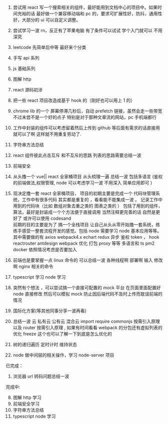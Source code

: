 1. 尝试用 react 写一个搜索相关的组件，最好能用到文档中心的项目中。如果时间充裕的话 最好做一个兼容移动端和 pc 的，要求可扩展性好，防抖，通用性好，大部分的 ui 可以自定义调整。
2. 尝试学习一波 rn，反正有了苹果电脑 有了条件可以试试 学个入门就可以 不用深究

3. leetcode 先简单后中等 最好来个分类
4. 手写 api 系列
5. js 基础系列
6. 图解 http
7. react 源码初涉
8. 把一些 react 项目改造成基于 hook 的（刚好也可以用上 1 的）
9. chrome lib 的一个 屏幕停滞几秒后，自动 prefetch 链接，虽然会走一些带宽 不过未尝不是一个好的点子 特别是对于那种文章流的网站，pc 手机端都行
10. 工作中封装的组件可以考虑留着然后上传到 github 等后面有需求的话直接用就可以了啊 这样就不用重复劳动了.

11. 字符串方法总结
12. react 组件彼此点击互斥 和不互斥的思路 列表的思路需要总结一波
13. 前端安全
14. 从头撸一个 vue|| react 全家桶项目 从头梳理一遍 总结一波 包括多语言 (鉴权的前端做法,权限管理, node 可以考虑学习一波 不用深入 简单应用即可 )

15. 现决定撸一套 react 全家桶项目， 项目的初期主要是完成一个 代码块管理系统，工作中有很多代码 其实都是重复的 ，看看能不能集成一波 。 记录工作中用到的代码块（比如 数组对象去重之类的 图表之类的 ） 包括了用到的组件，算法，最好是封装成一个个方法便于直接调用 当然注释更完善的话 自然是更好了 或许可以使用 codesand  
    前期的目的主要是为了 搞一个全栈项目 让自己从头从零开始撸一套系统，练练手感受一整套流程开发的感觉。包括 node 需要学习 node 基本应用等等。 其中需要做的有 axios webpack4.x echart redux 异步 鉴权 token ， hook reactrouter antdesign webpack 优化 打包 proxy 等等 多语言和 ts pm2 docker 依照情况考虑是否要加入

16. 前端也是要掌握一点 linux 命令的 可以总结一波 各种线程啊 部署啊 输入 修改啊 nginx 相关的命令

17. typescript 学习 node 学习
18. 突然有个想法 ，可以尝试搞一个直接可配置的 mock 平台 在页面里面配置好 node 直接修改 然后可以模拟 mock 防止因后端代码不及时上传而耽误前端的情况
19. 国际化方案(等其他同事分享一波再看)
20. 总结一波 云 私有云 公有云 混合云 import require commonjs 按需引入原理 以及 router 按需引入原理 , 如果有时间看看 webpack 的分包还有虚拟列表的优化 freeze 这个也可以了解一下到底是怎么优化的
21. 树的递归遍历 定时计时 维持状态
22. node 做中间层的相关操作，学习 node-server 项目

已完成：

1. 浏览器 url 转码问题总结一波

完成中:

8. 图解 http 学习
9. 前端安全学习
10. 字符串方法总结
11. typescript node 学习
